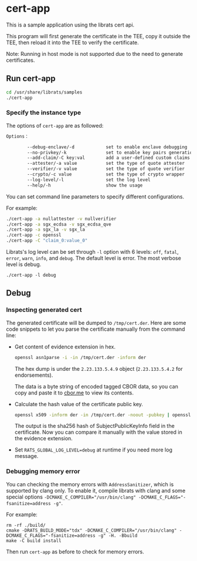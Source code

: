 # cert-app

This is a sample application using the librats cert api.

This program will first generate the certificate in the TEE, copy it outside the TEE, then reload it into the TEE to verify the certificate.

Note: Running in host mode is not supported due to the need to generate certificates.

## Run cert-app

```sh
cd /usr/share/librats/samples
./cert-app
```

### Specify the instance type

The options of `cert-app` are as followed:

```sh
Options：

        --debug-enclave/-d            set to enable enclave debugging
        --no-privkey/-k               set to enable key pairs generation in librats
        --add-claim/-C key:val        add a user-defined custom claims.
        --attester/-a value   	      set the type of quote attester
        --verifier/-v value   	      set the type of quote verifier
        --crypto/-c value     	      set the type of crypto wrapper
        --log-level/-l                set the log level
        --help/-h                     show the usage
```

You can set command line parameters to specify different configurations.

For example:

```sh
./cert-app -a nullattester -v nullverifier
./cert-app -a sgx_ecdsa -v sgx_ecdsa_qve
./cert-app -a sgx_la -v sgx_la
./cert-app -c openssl
./cert-app -C "claim_0:value_0"
```

Librats's log level can be set through `-l` option with 6 levels: `off`, `fatal`, `error`, `warn`, `info`, and `debug`. The default level is error. The most verbose level is debug.

```
./cert-app -l debug
```

## Debug

### Inspecting generated cert

The generated certificate will be dumped to `/tmp/cert.der`. Here are some code snippets to let you parse the certificate manually from the command line:

- Get content of evidence extension in hex.

    ```sh
    openssl asn1parse -i -in /tmp/cert.der -inform der
    ```
    The hex dump is under the `2.23.133.5.4.9` object (`2.23.133.5.4.2` for endorsements).
    
    The data is a byte string of encoded tagged CBOR data, so you can copy and paste it to [cbor.me](https://cbor.me/) to view its contents.

- Calculate the hash value of the certificate public key.

    ```sh
    openssl x509 -inform der -in /tmp/cert.der -noout -pubkey | openssl asn1parse -noout -out - | openssl dgst -c -sha256
    ```
    The output is the sha256 hash of SubjectPublicKeyInfo field in the certificate. Now you can compare it manually with the value stored in the evidence extension.

- Set `RATS_GLOBAL_LOG_LEVEL=debug` at runtime if you need more log message.

### Debugging memory error

You can checking the memory errors with `AddressSanitizer`, which is supported by clang only. To enable it, compile librats with clang and some special options `-DCMAKE_C_COMPILER="/usr/bin/clang" -DCMAKE_C_FLAGS="-fsanitize=address -g"`.

For example:
```
rm -rf ./build/
cmake -DRATS_BUILD_MODE="tdx" -DCMAKE_C_COMPILER="/usr/bin/clang" -DCMAKE_C_FLAGS="-fsanitize=address -g" -H. -Bbuild
make -C build install
```

Then run `cert-app` as before to check for memory errors.
